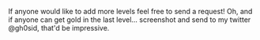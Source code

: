 If anyone would like to add more levels feel free to send a request! Oh, and if anyone can get gold in the last level... screenshot and send to my twitter @gh0sid, that'd be impressive.
